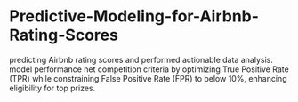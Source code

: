 # Predictive-Modeling-for-Airbnb-Rating-Scores
predicting Airbnb rating scores and performed actionable data analysis. model performance net competition criteria by optimizing True Positive Rate (TPR) while constraining False Positive Rate (FPR) to below 10%, enhancing eligibility for top prizes.
